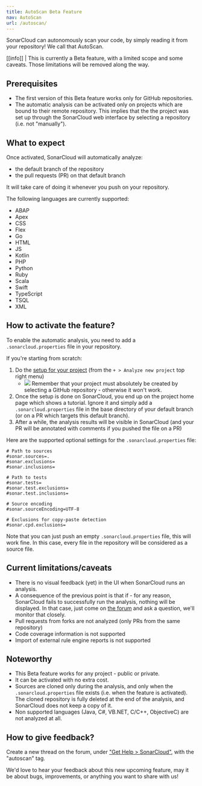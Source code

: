 ```yaml
---
title: AutoScan Beta Feature
nav: AutoScan
url: /autoscan/
---
```


SonarCloud can autonomously scan your code, by simply reading it from your repository! We call that AutoScan.

[[info]]
| This is currently a Beta feature, with a limited scope and some caveats. Those limitations will be removed along the way.


## Prerequisites

* The first version of this Beta feature works only for GitHub repositories. 
* The automatic analysis can be activated only on projects which are bound to their remote repository. This implies that the the project was set up through the SonarCloud web interface by selecting a repository (i.e. not "manually").

## What to expect

Once activated, SonarCloud will automatically analyze: 
* the default branch of the repository
* the pull requests (PR) on that default branch

It will take care of doing it whenever you push on your repository.

The following languages are currently supported: 
* ABAP
* Apex
* CSS
* Flex
* Go
* HTML
* JS
* Kotlin
* PHP
* Python
* Ruby
* Scala
* Swift
* TypeScript
* TSQL
* XML

## How to activate the feature?

To enable the automatic analysis, you need to add a `.sonarcloud.properties` file in your repository.

If you're starting from scratch:

1. Do the [setup for your project](/#sonarcloud#/projects/create) (from the `+ > Analyze new project` top right menu)
    * ![](/images/exclamation.svg) Remember that your project must absolutely be created by selecting a GitHub repository - otherwise it won't work.
1. Once the setup is done on SonarCloud, you end up on the project home page which shows a tutorial. Ignore it and simply add a `.sonarcloud.properties` file in the base directory of your default branch (or on a PR which targets this default branch). 
1. After a while, the analysis results will be visible in SonarCloud (and your PR will be annotated with comments if you pushed the file on a PR)

Here are the supported optional settings for the `.sonarcloud.properties` file:
```
# Path to sources
#sonar.sources=.
#sonar.exclusions=
#sonar.inclusions=

# Path to tests
#sonar.tests=
#sonar.test.exclusions=
#sonar.test.inclusions=

# Source encoding
#sonar.sourceEncoding=UTF-8

# Exclusions for copy-paste detection
#sonar.cpd.exclusions=
```

Note that you can just push an empty `.sonarcloud.properties` file, this will work fine. In this case, every file in the repository will be considered as a source file.

## Current limitations/caveats

* There is no visual feedback (yet) in the UI when SonarCloud runs an analysis.
* A consequence of the previous point is that if - for any reason, SonarCloud fails to successfully run the analysis, nothing will be displayed. In that case, just come on [the forum](https://community.sonarsource.com/tags/c/help/sc/autoscan) and ask a question, we'll monitor that closely.
* Pull requests from forks are not analyzed (only PRs from the same repository)
* Code coverage information is not supported
* Import of external rule engine reports is not supported

## Noteworthy

* This Beta feature works for any project - public or private.
* It can be activated with no extra cost.
* Sources are cloned only during the analysis, and only when the `.sonarcloud.properties` file exists (i.e. when the feature is activated). The cloned repository is fully deleted at the end of the analysis, and SonarCloud does not keep a copy of it.
* Non supported languages (Java, C#, VB.NET, C/C++, ObjectiveC) are not analyzed at all.

## How to give feedback?

Create a new thread on the forum, under ["Get Help > SonarCloud"](https://community.sonarsource.com/tags/c/help/sc/autoscan), with the "autoscan" tag.

We'd love to hear your feedback about this new upcoming feature, may it be about bugs, improvements, or anything you want to share with us!
